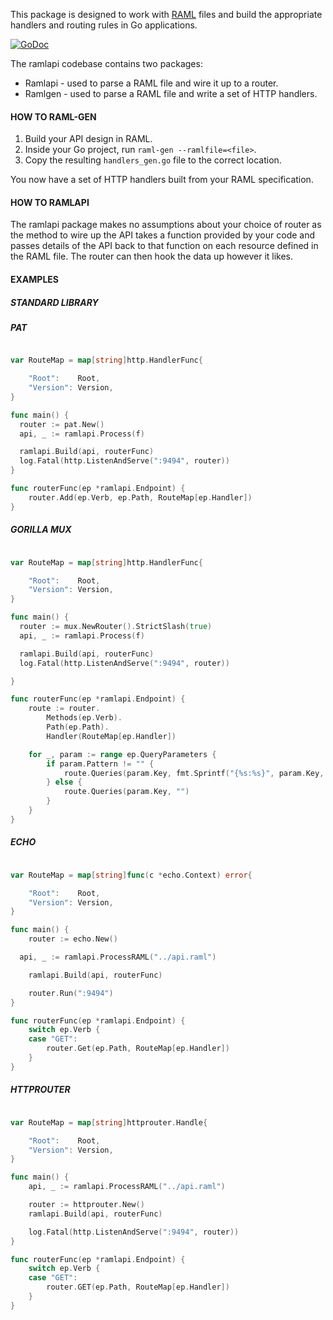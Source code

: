 This package is designed to work with [RAML](http://raml.org) files and build the appropriate handlers and routing rules in Go applications.

[![GoDoc](https://godoc.org/github.com/EconomistDigitalSolutions/ramlapi?status.svg)](https://godoc.org/github.com/EconomistDigitalSolutions/ramlapi)

The ramlapi codebase contains two packages:

* Ramlapi - used to parse a RAML file and wire it up to a router.
* Ramlgen - used to parse a RAML file and write a set of HTTP handlers.

#### HOW TO RAML-GEN

1. Build your API design in RAML.
2. Inside your Go project, run `raml-gen --ramlfile=<file>`.
3. Copy the resulting `handlers_gen.go` file to the correct location.

You now have a set of HTTP handlers built from your RAML specification.

#### HOW TO RAMLAPI

The ramlapi package makes no assumptions about your choice of router as the
method to wire up the API takes a function provided by your code and
passes details of the API back to that function on each resource defined
in the RAML file. The router can then hook the data up however it likes.

#### EXAMPLES

##### STANDARD LIBRARY

##### PAT

```go

var RouteMap = map[string]http.HandlerFunc{

	"Root":    Root,
	"Version": Version,
}

func main() {
  router := pat.New()
  api, _ := ramlapi.Process(f)

  ramlapi.Build(api, routerFunc)
  log.Fatal(http.ListenAndServe(":9494", router))
}

func routerFunc(ep *ramlapi.Endpoint) {
	router.Add(ep.Verb, ep.Path, RouteMap[ep.Handler])
}
```

##### GORILLA MUX

```go

var RouteMap = map[string]http.HandlerFunc{

	"Root":    Root,
	"Version": Version,
}

func main() {
  router := mux.NewRouter().StrictSlash(true)
  api, _ := ramlapi.Process(f)

  ramlapi.Build(api, routerFunc)
  log.Fatal(http.ListenAndServe(":9494", router))

}

func routerFunc(ep *ramlapi.Endpoint) {
	route := router.
		Methods(ep.Verb).
		Path(ep.Path).
		Handler(RouteMap[ep.Handler])

	for _, param := range ep.QueryParameters {
		if param.Pattern != "" {
			route.Queries(param.Key, fmt.Sprintf("{%s:%s}", param.Key, param.Pattern))
		} else {
			route.Queries(param.Key, "")
		}
	}
}
```

##### ECHO

```go

var RouteMap = map[string]func(c *echo.Context) error{

	"Root":    Root,
	"Version": Version,
}

func main() {
	router := echo.New()

  api, _ := ramlapi.ProcessRAML("../api.raml")

	ramlapi.Build(api, routerFunc)

	router.Run(":9494")
}

func routerFunc(ep *ramlapi.Endpoint) {
	switch ep.Verb {
	case "GET":
		router.Get(ep.Path, RouteMap[ep.Handler])
	}
}
```

##### HTTPROUTER

```go

var RouteMap = map[string]httprouter.Handle{

	"Root":    Root,
	"Version": Version,
}

func main() {
	api, _ := ramlapi.ProcessRAML("../api.raml")

	router := httprouter.New()
	ramlapi.Build(api, routerFunc)

	log.Fatal(http.ListenAndServe(":9494", router))
}

func routerFunc(ep *ramlapi.Endpoint) {
	switch ep.Verb {
	case "GET":
		router.GET(ep.Path, RouteMap[ep.Handler])
	}
}
```
